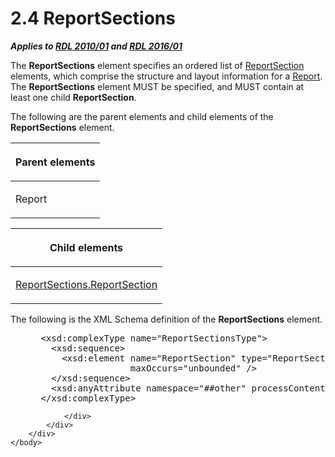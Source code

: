 <html dir="LTR" xmlns:mshelp="http://msdn.microsoft.com/mshelp" xmlns:ddue="http://ddue.schemas.microsoft.com/authoring/2003/5" xmlns:xlink="http://www.w3.org/1999/xlink" xmlns:tool="http://www.microsoft.com/tooltip">
    <head>
        <meta http-equiv="Content-Type" content="text/html; CHARSET=utf-8"></meta>
        <meta name="save" content="history"></meta>
        <title>2.4 ReportSections</title>
        <xml>
            <mshelp:toctitle title="2.4 ReportSections"></mshelp:toctitle>
            <mshelp:rltitle title="[MS-RDL]: ReportSections"></mshelp:rltitle>
            <mshelp:keyword index="A" term="734d5041-fe18-41a6-8701-d213086c575b"></mshelp:keyword>
            <mshelp:attr name="DCSext.ContentType" value="open specification"></mshelp:attr>
            <mshelp:attr name="AssetID" value="734d5041-fe18-41a6-8701-d213086c575b"></mshelp:attr>
            <mshelp:attr name="TopicType" value="kbRef"></mshelp:attr>
            <mshelp:attr name="DCSext.Title" value="[MS-RDL]: ReportSections" />
        </xml>
    </head>
    <body>
        <div id="header">
            <h1 class="heading">2.4 ReportSections</h1>
        </div>
        <div id="mainSection">
            <div id="mainBody">
                <div id="allHistory" class="saveHistory"></div>
                <div id="sectionSection0" class="section" name="collapseableSection">
                    

<p><b><i>Applies to </i></b><a href="3428e690-a348-4ec7-8a6a-8efb42d2cdee.md"><b><i>RDL 2010/01</i></b></a><b><i>
and </i></b><a href="52ce3983-2bfc-4e72-9359-42aaf5fe4509.md"><b><i>RDL 2016/01</i></b></a></p>

<p>The <b>ReportSections</b> element specifies an ordered list
of <a href="96c3d25f-d8ce-4fe4-ab03-592edaa4a1da.md">ReportSection</a>
elements, which comprise the structure and layout information for a <a href="6bbaafec-020b-406c-b4e7-5e4318b616cb.md">Report</a>. The <b>ReportSections</b>
element MUST be specified, and MUST contain at least one child <b>ReportSection</b>.
</p>

<p>The following are the parent elements and child elements of
the <b>ReportSections</b> element.</p>

<table>
 <thead>
  <tr>
   <th>
   <p>Parent elements</p>
   </th>
  </tr>
 </thead>
 <tr>
  <td>
  <p>Report</p>
  </td>
 </tr>
</table>

<p> </p>

<table>
 <thead>
  <tr>
   <th>
   <p>Child elements</p>
   </th>
  </tr>
 </thead>
 <tr>
  <td>
  <p><a href="d480f7c8-8aba-4148-be51-1c22f6cdbf56.md">ReportSections.ReportSection</a></p>
  </td>
 </tr>
</table>

<p>The following is the XML Schema definition of the <b>ReportSections</b>
element.</p>

<dl>
<dd>
<div><pre> &lt;xsd:complexType name=&quot;ReportSectionsType&quot;&gt;
   &lt;xsd:sequence&gt;
     &lt;xsd:element name=&quot;ReportSection&quot; type=&quot;ReportSectionType&quot; minOccurs=&quot;1&quot; 
                  maxOccurs=&quot;unbounded&quot; /&gt;
   &lt;/xsd:sequence&gt;
   &lt;xsd:anyAttribute namespace=&quot;##other&quot; processContents=&quot;lax&quot; /&gt;
 &lt;/xsd:complexType&gt;
</pre></div>
</dd></dl>


                </div>
            </div>
        </div>
    </body>
</html>